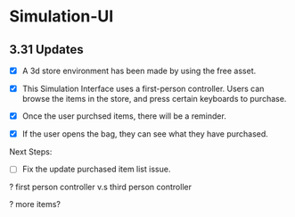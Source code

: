 # Simulation-UI

## 3.31 Updates

- [x] A 3d store environment has been made by using the free asset.

- [x] This Simulation Interface uses a first-person controller. Users can browse the items in the store, and press certain keyboards to purchase. 

- [x] Once the user purchsed items, there will be a reminder. 

- [x] If the user opens the bag, they can see what they have purchased. 

Next Steps:

- [ ] Fix the update purchased item list issue.

? first person controller v.s third person controller

? more items?
